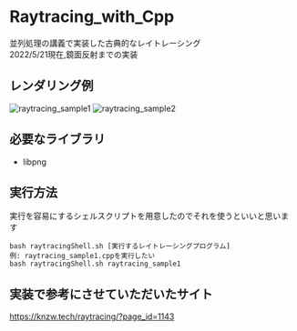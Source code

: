 # Raytracing_with_Cpp
並列処理の講義で実装した古典的なレイトレーシング  
2022/5/21現在,鏡面反射までの実装

## レンダリング例
![raytracing_sample1](https://user-images.githubusercontent.com/83057130/169647840-14f974e0-d222-4b75-942c-bd98ca2ca6c1.png)
![raytracing_sample2](https://user-images.githubusercontent.com/83057130/169647859-c2052fdf-6c2c-4dbf-8d73-ea1cfe319df7.png)

## 必要なライブラリ
- libpng

## 実行方法
実行を容易にするシェルスクリプトを用意したのでそれを使うといいと思います
```
bash raytracingShell.sh [実行するレイトレーシングプログラム]
例: raytracing_sample1.cppを実行したい
bash raytracingShell.sh raytracing_sample1
```
## 実装で参考にさせていただいたサイト
https://knzw.tech/raytracing/?page_id=1143
